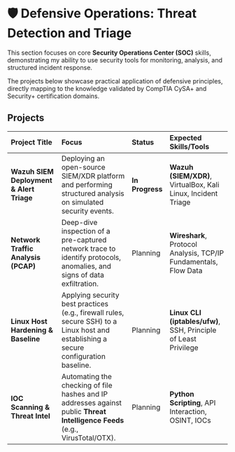 # 🛡️ Defensive Operations: Threat Detection and Triage

This section focuses on core **Security Operations Center (SOC)** skills, demonstrating my ability to use security tools for monitoring, analysis, and structured incident response.

The projects below showcase practical application of defensive principles, directly mapping to the knowledge validated by CompTIA CySA+ and Security+ certification domains.

## Projects

| Project Title | Focus | Status | Expected Skills/Tools |
| :--- | :--- | :--- | :--- |
| **Wazuh SIEM Deployment & Alert Triage** | Deploying an open-source SIEM/XDR platform and performing structured analysis on simulated security events. | **In Progress** | **Wazuh (SIEM/XDR)**, VirtualBox, Kali Linux, Incident Triage |
| **Network Traffic Analysis (PCAP)** | Deep-dive inspection of a pre-captured network trace to identify protocols, anomalies, and signs of data exfiltration. | Planning | **Wireshark**, Protocol Analysis, TCP/IP Fundamentals, Flow Data |
| **Linux Host Hardening & Baseline** | Applying security best practices (e.g., firewall rules, secure SSH) to a Linux host and establishing a secure configuration baseline. | Planning | **Linux CLI (iptables/ufw)**, SSH, Principle of Least Privilege |
| **IOC Scanning & Threat Intel** | Automating the checking of file hashes and IP addresses against public **Threat Intelligence Feeds** (e.g., VirusTotal/OTX). | Planning | **Python Scripting**, API Interaction, OSINT, IOCs |
